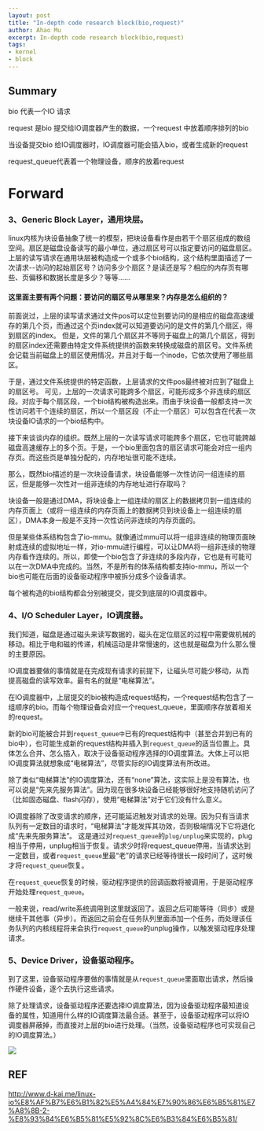 ```yaml
---
layout: post
title: "In-depth code research block(bio,request)"
author: Ahao Mu
excerpt: In-depth code research block(bio,request)
tags:
- kernel
- block
---
```



## Summary
bio 代表一个IO 请求

request 是bio 提交给IO调度器产生的数据，一个request 中放着顺序排列的bio

当设备提交bio 给IO调度器时，IO调度器可能会插入bio，或者生成新的request

request_queue代表着一个物理设备，顺序的放着request

# Forward 
### 3、Generic Block Layer，通用块层。
linux内核为块设备抽象了统一的模型，把块设备看作是由若干个扇区组成的数组空间。扇区是磁盘设备读写的最小单位，通过扇区号可以指定要访问的磁盘扇区。
上层的读写请求在通用块层被构造成一个或多个bio结构，这个结构里面描述了一次请求--访问的起始扇区号？访问多少个扇区？是读还是写？相应的内存页有哪些、页偏移和数据长度是多少？等等……

#### 这里面主要有两个问题：要访问的扇区号从哪里来？内存是怎么组织的？

前面说过，上层的读写请求通过文件pos可以定位到要访问的是相应的磁盘高速缓存的第几个页，而通过这个页index就可以知道要访问的是文件的第几个扇区，得到扇区的index。
但是，文件的第几个扇区并不等同于磁盘上的第几个扇区，得到的扇区index还需要由特定文件系统提供的函数来转换成磁盘的扇区号。文件系统会记载当前磁盘上的扇区使用情况，并且对于每一个inode，它依次使用了哪些扇区。

于是，通过文件系统提供的特定函数，上层请求的文件pos最终被对应到了磁盘上的扇区号。
可见，上层的一次请求可能跨多个扇区，可能形成多个非连续的扇区段。对应于每个扇区段，一个bio结构被构造出来。而由于块设备一般都支持一次性访问若干个连续的扇区，所以一个扇区段（不止一个扇区）可以包含在代表一次块设备IO请求的一个bio结构中。

接下来谈谈内存的组织。既然上层的一次读写请求可能跨多个扇区，它也可能跨越磁盘高速缓存上的多个页。于是，一个bio里面包含的扇区请求可能会对应一组内存页。而这些页是单独分配的，内存地址很可能不连续。

那么，既然bio描述的是一次块设备请求，块设备能够一次性访问一组连续的扇区，但是能够一次性对一组非连续的内存地址进行存取吗？

块设备一般是通过DMA，将块设备上一组连续的扇区上的数据拷贝到一组连续的内存页面上（或将一组连续的内存页面上的数据拷贝到块设备上一组连续的扇区），DMA本身一般是不支持一次性访问非连续的内存页面的。

但是某些体系结构包含了io-mmu。就像通过mmu可以将一组非连续的物理页面映射成连续的虚拟地址一样，对io-mmu进行编程，可以让DMA将一组非连续的物理内存看作连续的。所以，即使一个bio包含了非连续的多段内存，它也是有可能可以在一次DMA中完成的。当然，不是所有的体系结构都支持io-mmu，所以一个bio也可能在后面的设备驱动程序中被拆分成多个设备请求。

每个被构造的bio结构都会分别被提交，提交到底层的IO调度器中。

### 4、I/O Scheduler Layer，IO调度器。
我们知道，磁盘是通过磁头来读写数据的，磁头在定位扇区的过程中需要做机械的移动。相比于电和磁的传递，机械运动是非常慢速的，这也就是磁盘为什么那么慢的主要原因。

IO调度器要做的事情就是在完成现有请求的前提下，让磁头尽可能少移动，从而提高磁盘的读写效率。最有名的就是“电梯算法”。

在IO调度器中，上层提交的bio被构造成request结构，一个request结构包含了一组顺序的bio。而每个物理设备会对应一个request_queue，里面顺序存放着相关的request。

新的bio可能被合并到`request_queue中`已有的request结构中（甚至合并到已有的bio中），也可能生成新的request结构并插入到`request_queue`的适当位置上。具体怎么合并、怎么插入，取决于设备驱动程序选择的IO调度算法。大体上可以把IO调度算法就想象成“电梯算法”，尽管实际的IO调度算法有所改进。

除了类似“电梯算法”的IO调度算法，还有“none”算法，这实际上是没有算法，也可以说是“先来先服务算法”。因为现在很多块设备已经能够很好地支持随机访问了（比如固态磁盘、flash闪存），使用“电梯算法”对于它们没有什么意义。

IO调度器除了改变请求的顺序，还可能延迟触发对请求的处理。因为只有当请求队列有一定数目的请求时，“电梯算法”才能发挥其功效，否则极端情况下它将退化成“先来先服务算法”。
这是通过对`request_queue`的`plug/unplug`来实现的，plug相当于停用，unplug相当于恢复。请求少时将request_queue停用，当请求达到一定数目，或者`request_queue`里最“老”的请求已经等待很长一段时间了，这时候才将`request_queue`恢复。

在`request_queue`恢复的时候，驱动程序提供的回调函数将被调用，于是驱动程序开始处理`request_queue`。

一般来说，read/write系统调用到这里就返回了。返回之后可能等待（同步）或是继续干其他事（异步）。而返回之前会在任务队列里面添加一个任务，而处理该任务队列的内核线程将来会执行`request_queue`的unplug操作，以触发驱动程序处理请求。

### 5、Device Driver，设备驱动程序。
到了这里，设备驱动程序要做的事情就是从`request_queue`里面取出请求，然后操作硬件设备，逐个去执行这些请求。

除了处理请求，设备驱动程序还要选择IO调度算法，因为设备驱动程序最知道设备的属性，知道用什么样的IO调度算法最合适。甚至于，设备驱动程序可以将IO调度器屏蔽掉，而直接对上层的bio进行处理。（当然，设备驱动程序也可实现自己的IO调度算法。）


![](https://images2018.cnblogs.com/blog/970272/201806/970272-20180627214937349-976440365.png)


## REF

http://www.d-kai.me/linux-io%E8%AF%B7%E6%B1%82%E5%A4%84%E7%90%86%E6%B5%81%E7%A8%8B-2-%E8%93%84%E6%B5%81%E5%92%8C%E6%B3%84%E6%B5%81/
